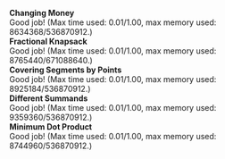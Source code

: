 **Changing Money**<br>
Good job! (Max time used: 0.01/1.00, max memory used: 8634368/536870912.)<br>
**Fractional Knapsack**<br>
Good job! (Max time used: 0.01/1.00, max memory used: 8765440/671088640.)<br>
**Covering Segments by Points**<br>
Good job! (Max time used: 0.01/1.00, max memory used: 8925184/536870912.)<br>
**Different Summands**<br>
Good job! (Max time used: 0.01/1.00, max memory used: 9359360/536870912.)<br>
**Minimum Dot Product**<br>
Good job! (Max time used: 0.01/1.00, max memory used: 8744960/536870912.)<br>
